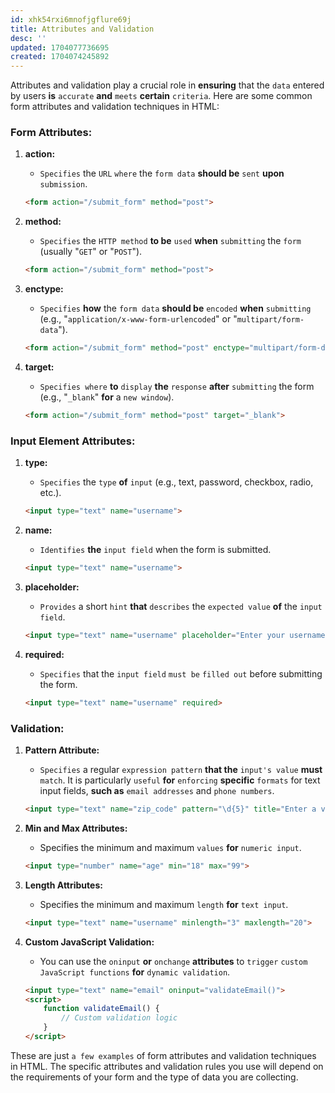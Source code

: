 ```yaml
---
id: xhk54rxi6mnofjgflure69j
title: Attributes and Validation
desc: ''
updated: 1704077736695
created: 1704074245892
---
```


Attributes and validation play a crucial role in **ensuring** that the `data` entered by users **is** `accurate` **and** `meets` **certain** `criteria`. Here are some common form attributes and validation techniques in HTML:

### Form Attributes:

1. **action:**
   - `Specifies` the `URL` `where` the `form data` **should be** `sent` **upon** `submission`.

   ```html
   <form action="/submit_form" method="post">
   ```

2. **method:**
   - `Specifies` the `HTTP method` **to be** `used` **when** `submitting` the `form` (usually "`GET`" or "`POST`").

   ```html
   <form action="/submit_form" method="post">
   ```

3. **enctype:**
   - `Specifies` **how** the `form data` **should be** `encoded` **when** `submitting` (e.g., "`application/x-www-form-urlencoded`" or "`multipart/form-data`").

   ```html
   <form action="/submit_form" method="post" enctype="multipart/form-data">
   ```

4. **target:**
   - `Specifies where` **to** `display` **the** `response` **after** `submitting` the form (e.g., "`_blank`" **for** a `new window`).

   ```html
   <form action="/submit_form" method="post" target="_blank">
   ```

### Input Element Attributes:

1. **type:**
   - `Specifies` the `type` **of** `input` (e.g., text, password, checkbox, radio, etc.).

   ```html
   <input type="text" name="username">
   ```

2. **name:**
   - `Identifies` **the** `input field` when the form is submitted.

   ```html
   <input type="text" name="username">
   ```

3. **placeholder:**
   - `Provides` a short `hint` **that** `describes` the `expected value` **of** the `input field`.

   ```html
   <input type="text" name="username" placeholder="Enter your username">
   ```

4. **required:**
   - `Specifies` that the `input field` `must be` `filled out` before submitting the form.

   ```html
   <input type="text" name="username" required>
   ```

### Validation:

1. **Pattern Attribute:**
   - `Specifies` a regular `expression pattern` **that the** `input's value` **must** `match`. It is particularly `useful` **for** `enforcing` **specific** `formats` for text input fields, **such as** `email addresses` and `phone numbers`.

   ```html
   <input type="text" name="zip_code" pattern="\d{5}" title="Enter a valid 5-digit ZIP code">
   ```

2. **Min and Max Attributes:**
   - Specifies the minimum and maximum `values` **for** `numeric input`.

   ```html
   <input type="number" name="age" min="18" max="99">
   ```

3. **Length Attributes:**
   - Specifies the minimum and maximum `length` **for** `text input`.

   ```html
   <input type="text" name="username" minlength="3" maxlength="20">
   ```

4. **Custom JavaScript Validation:**
   - You can use the `oninput` **or** `onchange` **attributes** to `trigger` `custom JavaScript functions` **for** `dynamic validation`.

   ```html
   <input type="text" name="email" oninput="validateEmail()">
   <script>
       function validateEmail() {
           // Custom validation logic
       }
   </script>
   ```

These are just `a few examples` of form attributes and validation techniques in HTML. The specific attributes and validation rules you use will depend on the requirements of your form and the type of data you are collecting.
